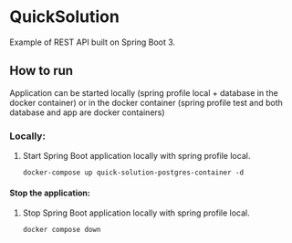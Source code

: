 # QuickSolution

Example of REST API built on Spring Boot 3.

## How to run
Application can be started locally (spring profile local + database in the docker container)
or in the docker container (spring profile test and both database and app are docker containers)

### Locally:
1.  Start Spring Boot application locally with spring profile local.
    ```
    docker-compose up quick-solution-postgres-container -d
    ```

#### Stop the application:
1. Stop Spring Boot application locally with spring profile local.
   ```
   docker compose down
   ```
